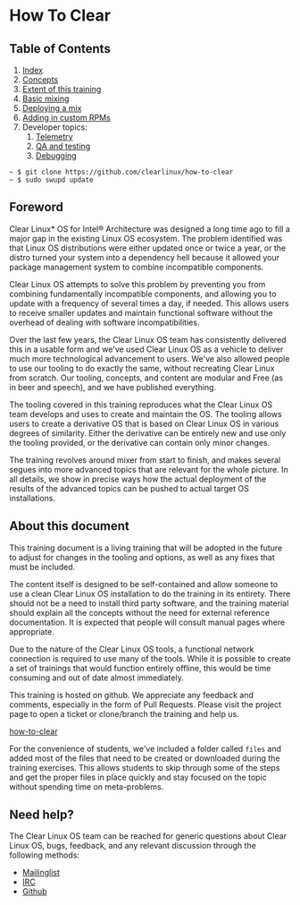 
How To Clear
============

## Table of Contents

 1.  [Index](01-index.md)
 2.  [Concepts](02-concepts.md)
 3.  [Extent of this training](03-scope.md)
 4.  [Basic mixing](04-mixing.md)
 5.  [Deploying a mix](05-deploying.md)
 6.  [Adding in custom RPMs](06-rpms.md)
 7.  Developer topics:
     1.  [Telemetry](07-1-telemetry.md)
     2.  [QA and testing](07-2-qa-testing.md)
     3.  [Debugging](07-3-debugging.md)

```
~ $ git clone https://github.com/clearlinux/how-to-clear
~ $ sudo swupd update
```

## Foreword

Clear Linux\* OS for Intel® Architecture was designed a long time ago 
to fill a major gap in the existing Linux OS ecosystem. The problem
identified was that Linux OS distributions were either 
updated once or twice a year, or the distro turned your system
into a dependency hell because it allowed your package management system
to combine incompatible components.

Clear Linux OS attempts to solve this problem by preventing you from 
combining fundamentally incompatible components, and allowing you to 
update with a frequency of several times a day, if needed. This allows 
users to receive smaller updates and maintain functional software 
without the overhead of dealing with software incompatibilities.

Over the last few years, the Clear Linux OS team has consistently 
delivered this in a usable form and we've used Clear Linux OS as a 
vehicle to deliver much more technological advancement to users. 
We've also allowed people to use our tooling to do exactly 
the same, without recreating Clear Linux from scratch. Our tooling, 
concepts, and content are modular and Free (as in beer and speech), and we 
have published everything.

The tooling covered in this training reproduces what the Clear Linux OS 
team develops and uses to create and maintain the OS. The tooling allows users 
to create a derivative OS that is based on Clear Linux OS in various 
degrees of similarity. Either the derivative can be entirely new and 
use only the tooling provided, or the derivative can contain only minor 
changes.

The training revolves around mixer from start to finish, and makes 
several segues into more advanced topics that are relevant for the 
whole picture. In all details, we show in precise ways how the 
actual deployment of the results of the advanced topics can be pushed to 
actual target OS installations.

## About this document

This training document is a living training that will be adopted in the 
future to adjust for changes in the tooling and options, as well as any
fixes that must be included.

The content itself is designed to be self-contained and allow someone 
to use a clean Clear Linux OS installation to do the training in its 
entirety. There should not be a need to install third party software, 
and the training material should explain all the concepts without the 
need for external reference documentation. It is expected
that people will consult manual pages where appropriate.

Due to the nature of the Clear Linux OS tools, a functional network 
connection is required to use many of the tools. While it is possible 
to create a set of trainings that would function entirely offline, this 
would be time consuming and out of date almost immediately.

This training is hosted on github. We appreciate any feedback and 
comments, especially in the form of Pull Requests. Please visit the 
project page to open a ticket or clone/branch the training and help us.

[how-to-clear](https://github.com/clearlinux/how-to-clear/)

For the convenience of students, we've included a folder called `files`
and added most of the files that need to be created or downloaded
during the training exercises. This allows students to skip through
some of the steps and get the proper files in place quickly and stay
focused on the topic without spending time on meta-problems.

## Need help?

The Clear Linux OS team can be reached for generic questions about 
Clear Linux OS, bugs, feedback, and any relevant discussion 
through the following methods:

* [Mailinglist](https://lists.clearlinux.org/mailman/listinfo/dev)
* [IRC](http://webchat.freenode.net?channels=%23clearlinux)
* [Github](https://github.com/clearlinux/distribution)
